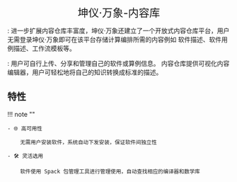 <p align="center"><font size=5>坤仪·万象-内容库</font></p>

:  进一步扩展内容仓库丰富度，坤仪·万象还建立了一个开放式内容仓库平台，用户无需登录坤仪·万象即可在该平台存储计算编排所需的内容例如 软件描述、软件用例描述、工作流模板等。

:  用户可自行上传、分享和管理自己的软件或算例信息。
内容仓库提供可视化内容编辑器，用户可轻松地将自己的知识转换成标准的描述。

## 特性
!!! note ""

    - 🌐 高可用性

        无需用户安装软件，系统自动下发安装，保证软件间独立性

    - 🛠 灵活选用

        软件使用 Spack 包管理工具进行管理使用，自动查找相应的编译器和数学库
